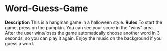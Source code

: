 # Word-Guess-Game
**Description**
This is a hangman game in a halloween style.
**Rules**
To start the game, press on the pumpkin.
You can see your score in the "wins" area. After the user wins/loses the game automatically choose another word in 3 seconds, so you can play it again. Enjoy the music on the background if you guess a word.
